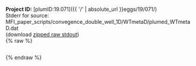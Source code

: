 **Project ID:** [plumID:19.071]({{ '/' | absolute_url }}eggs/19/071/)  
Stderr for source:  MFI_paper_scripts/convegence_double_well_1D/WTmetaD/plumed_WTmetaD.dat   
(download [zipped raw stdout](plumed_WTmetaD.dat.plumed.stdout.txt.zip))  
{% raw %}
<pre>
</pre>
{% endraw %}
